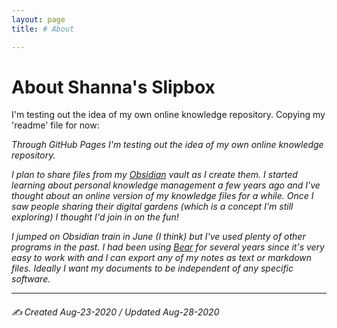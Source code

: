 ```yaml
---
layout: page
title: # About

---
```


# About Shanna's Slipbox

I'm testing out the idea of my own online knowledge repository. Copying my 'readme' file for now:

*Through GitHub Pages I'm testing out the idea of my own online knowledge repository.*

*I plan to share files from my [Obsidian](https://obsidian.md/) vault as I create them. I started learning about personal knowledge management a few years ago and I've thought about an online version of my knowledge files for a while. Once I saw people sharing their digital gardens (which is a concept I'm still exploring) I thought I'd join in on the fun!*

*I jumped on Obsidian train in June (I think) but I've used plenty of other programs in the past. I had been using [Bear](https://bear.app/) for several years since it's very easy to work with and I can export any of my notes as text or markdown files. Ideally I want my documents to be independent of any specific software.*


---

###### ✍️ Created Aug-23-2020 / Updated Aug-28-2020 